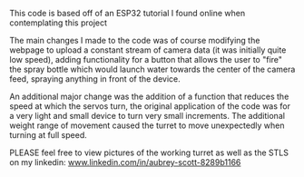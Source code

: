 This code is based off of an ESP32 tutorial I found online when contemplating this project

The main changes I made to the code was of course modifying the webpage to upload a constant stream of camera data (it was initially quite low speed), adding functionality for a button that allows the user to "fire" the spray bottle which would launch
water towards the center of the camera feed, spraying anything in front of the device.

An additional major change was the addition of a function that reduces the speed at which the servos turn, the original application of the code was for a very light and small device to turn very small increments. The additional weight
range of movement caused the turret to move unexpectedly when turning at full speed.

PLEASE feel free to view pictures of the working turret as well as the STLS on my linkedin: www.linkedin.com/in/aubrey-scott-8289b1166

